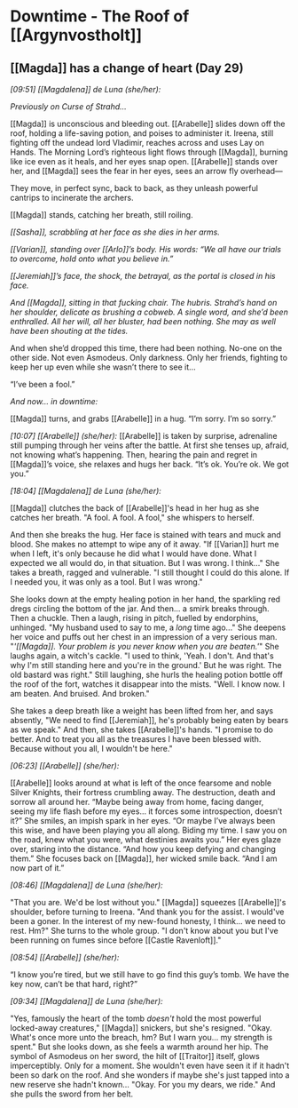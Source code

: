 # Downtime - The Roof of [[Argynvostholt]]

## [[Magda]] has a change of heart (Day 29)

*[09:51] [[Magdalena]] de Luna (she/her):*

*Previously on Curse of Strahd…*

[[Magda]] is unconscious and bleeding out. [[Arabelle]] slides down off the roof, holding a life-saving potion, and poises to administer it. Ireena, still fighting off the undead lord Vladimir, reaches across and uses Lay on Hands. The Morning Lord’s righteous light flows through [[Magda]], burning like ice even as it heals, and her eyes snap open. [[Arabelle]] stands over her, and [[Magda]] sees the fear in her eyes, sees an arrow fly overhead—

They move, in perfect sync, back to back, as they unleash powerful cantrips to incinerate the archers.

[[Magda]] stands, catching her breath, still roiling.

*[[Sasha]], scrabbling at her face as she dies in her arms.*

*[[Varian]], standing over [[Arlo]]’s body. His words: “We all have our trials to overcome, hold onto what you believe in.”*

*[[Jeremiah]]’s face, the shock, the betrayal, as the portal is closed in his face.*

*And [[Magda]], sitting in that fucking chair. The hubris. Strahd’s hand on her shoulder, delicate as brushing a cobweb. A single word, and she’d been enthralled. All her will, all her bluster, had been nothing. She may as well have been shouting at the tides.*

And when she’d dropped this time, there had been nothing. No-one on the other side. Not even Asmodeus. Only darkness. Only her friends, fighting to keep her up even while she wasn’t there to see it…

“I’ve been a fool.”

*And now… in downtime:*

[[Magda]] turns, and grabs [[Arabelle]] in a hug. “I’m sorry. I’m so sorry.”



*[10:07] [[Arabelle]] (she/her):*
[[Arabelle]] is taken by surprise, adrenaline still pumping through her veins after the battle. At first she tenses up, afraid, not knowing what’s happening. Then, hearing the pain and regret in [[Magda]]’s voice, she relaxes and hugs her back. “It’s ok. You’re ok. We got you.”

*[18:04] [[Magdalena]] de Luna (she/her):*

[[Magda]] clutches the back of [[Arabelle]]'s head in her hug as she catches her breath. "A fool. A fool. A fool," she whispers to herself.

And then she breaks the hug. Her face is stained with tears and muck and blood. She makes no attempt to wipe any of it away. "If [[Varian]] hurt me when I left, it's only because he did what I would have done. What I expected we all would do, in that situation. But I was wrong. I think..." She takes a breath, ragged and vulnerable. "I still thought I could do this alone. If I needed you, it was only as a tool. But I was wrong."

She looks down at the empty healing potion in her hand, the sparkling red dregs circling the bottom of the jar. And then... a smirk breaks through. Then a chuckle. Then a laugh, rising in pitch, fuelled by endorphins, unhinged. "My husband used to say to me, a *long* time ago..." She deepens her voice and puffs out her chest in an impression of a very serious man. "*'[[Magda]]. Your problem is you never know when you are beaten.'*" She laughs again, a witch's cackle. "I used to think, 'Yeah. I don't. And that's why I'm still standing here and you're in the ground.' But he was right. The old bastard was right." Still laughing, she hurls the healing potion bottle off the roof of the fort, watches it disappear into the mists. "Well. I know now. I am beaten. And bruised. And broken." 

She takes a deep breath like a weight has been lifted from her, and says absently, "We need to find [[Jeremiah]], he's probably being eaten by bears as we speak." And then, she takes [[Arabelle]]'s hands. "I promise to do better. And to treat you all as the treasures I have been blessed with. Because without you all, I wouldn't be here."

*[06:23] [[Arabelle]] (she/her):*

[[Arabelle]] looks around at what is left of the once fearsome and noble Silver Knights, their fortress crumbling away. The destruction, death and sorrow all around her. “Maybe being away from home, facing danger, seeing my life flash before my eyes… it forces some introspection, doesn’t it?” She smiles, an impish spark in her eyes. “Or maybe I’ve always been this wise, and have been playing you all along. Biding my time. I saw you on the road, knew what you were, what destinies awaits you.” Her eyes glaze over, staring into the distance. “And how you keep defying and changing them.” She focuses back on [[Magda]], her wicked smile back. “And I am now part of it.”

*[08:46] [[Magdalena]] de Luna (she/her):*

"That you are. We'd be lost without you." [[Magda]] squeezes [[Arabelle]]'s shoulder, before turning to Ireena. "And thank you for the assist. I would've been a goner. In the interest of my new-found honesty, I think... we need to rest. Hm?" She turns to the whole group. "I don't know about you but I've been running on fumes since before [[Castle Ravenloft]]."

*[08:54] [[Arabelle]] (she/her):*

“I know you’re tired, but we still have to go find this guy’s tomb. We have the key now, can’t be that hard, right?”

*[09:34] [[Magdalena]] de Luna (she/her):*

"Yes, famously the heart of the tomb _doesn't_ hold the most powerful locked-away creatures," [[Magda]] snickers, but she's resigned. "Okay. What's once more unto the breach, hm? But I warn you... my strength is spent." But she looks down, as she feels a warmth around her hip. The symbol of Asmodeus on her sword, the hilt of [[Traitor]] itself, glows imperceptibly. Only for a moment. She wouldn't even have seen it if it hadn't been so dark on the roof. And she wonders if maybe she's just tapped into a new reserve she hadn't known... "Okay. For you my dears, we ride." And she pulls the sword from her belt.